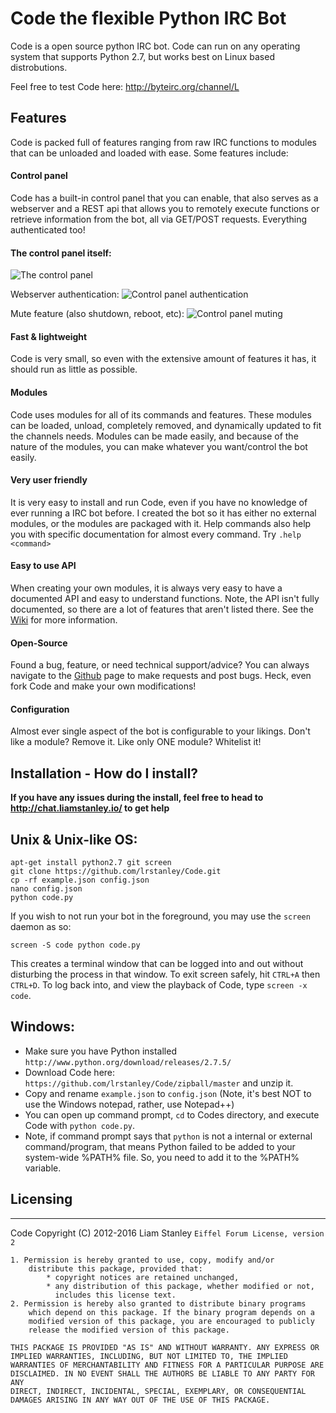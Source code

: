 # Code the flexible Python IRC Bot

Code is a open source python IRC bot. Code can run on any operating system that supports Python 2.7, but works best on Linux based distrobutions.

Feel free to test Code here: http://byteirc.org/channel/L

## Features

Code is packed full of features ranging from raw IRC functions to modules that can be unloaded and loaded with ease. Some features include:

#### Control panel
Code has a built-in control panel that you can enable, that also serves as a webserver and a REST api that allows you to remotely execute functions or retrieve information from the bot, all via GET/POST requests. Everything authenticated too!

#### The control panel itself:
![The control panel](https://i.imgur.com/ewAgVNu.png)

Webserver authentication:
![Control panel authentication](https://i.imgur.com/w5kbij3.png)

Mute feature (also shutdown, reboot, etc):
![Control panel muting](https://i.imgur.com/BAkdmw0.png)

#### Fast & lightweight
Code is very small, so even with the extensive amount of features it has, it should run as little as possible.

#### Modules
Code uses modules for all of its commands and features. These modules can be loaded, unload, completely removed, and dynamically updated to fit the channels needs. Modules can be made easily, and because of the nature of the modules, you can make whatever you want/control the bot easily.

#### Very user friendly
It is very easy to install and run Code, even if you have no knowledge of ever running a IRC bot before. I created the bot so it has either no external modules, or the modules are packaged with it. Help commands also help you with specific documentation for almost every command. Try `.help <command>`

#### Easy to use API
When creating your own modules, it is always very easy to have a documented API and easy to understand functions. Note, the API isn't fully documented, so there are a lot of features that aren't listed there. See the [Wiki](https://github.com/lrstanley/Code/wiki) for more information.

#### Open-Source
Found a bug, feature, or need technical support/advice? You can always navigate to the [Github](https://github.com/lrstanley/Code/issues) page to make requests and post bugs. Heck, even fork Code and make your own modifications!

#### Configuration
Almost ever single aspect of the bot is configurable to your likings. Don't like a module? Remove it. Like only ONE module? Whitelist it!

## Installation - How do I install? 

**If you have any issues during the install, feel free to head to http://chat.liamstanley.io/ to get help**

Unix & Unix-like OS: 
--------------------

    apt-get install python2.7 git screen
    git clone https://github.com/lrstanley/Code.git
    cp -rf example.json config.json
    nano config.json
    python code.py

If you wish to not run your bot in the foreground, you may use the `screen` daemon as so:

    screen -S code python code.py

This creates a terminal window that can be logged into and out without disturbing the process in that window. To exit screen safely, hit `CTRL+A` then `CTRL+D`.
To log back into, and view the playback of Code, type `screen -x code`.

Windows: 
--------------------


- Make sure you have Python installed `http://www.python.org/download/releases/2.7.5/`
- Download Code here: `https://github.com/lrstanley/Code/zipball/master` and unzip it.
- Copy and rename `example.json` to `config.json` (Note, it's best NOT to use the Windows notepad, rather, use Notepad++)
- You can open up command prompt, `cd` to Codes directory, and execute Code with `python code.py`.
- Note, if command prompt says that `python` is not a internal or external command/program, that means Python failed to be added to your system-wide %PATH% file. So, you need to add it to the %PATH% variable.

Licensing
---------
_________

Code Copyright (C) 2012-2016 Liam Stanley
    `Eiffel Forum License, version 2`
    
    1. Permission is hereby granted to use, copy, modify and/or
        distribute this package, provided that:
            * copyright notices are retained unchanged,
            * any distribution of this package, whether modified or not,
              includes this license text.
    2. Permission is hereby also granted to distribute binary programs
        which depend on this package. If the binary program depends on a
        modified version of this package, you are encouraged to publicly
        release the modified version of this package.
    
    THIS PACKAGE IS PROVIDED "AS IS" AND WITHOUT WARRANTY. ANY EXPRESS OR
    IMPLIED WARRANTIES, INCLUDING, BUT NOT LIMITED TO, THE IMPLIED
    WARRANTIES OF MERCHANTABILITY AND FITNESS FOR A PARTICULAR PURPOSE ARE
    DISCLAIMED. IN NO EVENT SHALL THE AUTHORS BE LIABLE TO ANY PARTY FOR ANY
    DIRECT, INDIRECT, INCIDENTAL, SPECIAL, EXEMPLARY, OR CONSEQUENTIAL
    DAMAGES ARISING IN ANY WAY OUT OF THE USE OF THIS PACKAGE.
